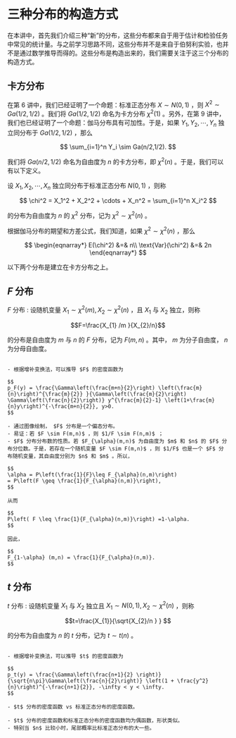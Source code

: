 # 三种分布的构造方式
在本讲中，首先我们介绍三种“新”的分布，这些分布都来自于用于估计和检验任务中常见的统计量。与之前学习思路不同，这些分布并不是来自于伯努利实验，也并不是通过数学推导而得的。这些分布是构造出来的，我们需要关注于这三个分布的构造方式。
## 卡方分布
在第 6 讲中，我们已经证明了一个命题：标准正态分布 $X\sim N(0,1)$ ，则 $X^2 \sim Ga(1/2,1/2)$ 。我们将 $Ga(1/2,1/2)$ 命名为卡方分布 $\chi^2(1)$ 。另外，在第 9 讲中，我们也已经证明了一个命题：伽马分布具有可加性。于是，如果 $Y_1,Y_2,\cdots,Y_n$ 独立同分布于 $Ga(1/2,1/2)$ ，那么

$$
\sum_{i=1}^n Y_i \sim Ga(n/2,1/2).
$$

我们将 $Ga(n/2,1/2)$ 命名为自由度为 $n$ 的卡方分布，即 $\chi^2(n)$ 。于是，我们可以有以下定义。

设 $X_1,X_2,\cdots,X_n$ 独立同分布于标准正态分布 $N(0,1)$ ，则称

$$
\chi^2 = X_1^2 + X_2^2 + \cdots + X_n^2 = \sum_{i=1}^n X_i^2
$$

的分布为自由度为 $n$ 的 $\chi^2$ 分布，记为 $\chi^2 \sim \chi^2(n)$ 。

根据伽马分布的期望和方差公式，我们知道，如果 $\chi^2 \sim \chi^2(n)$ ，那么

$$
\begin{eqnarray*}
E(\chi^2) &=& n\\
\text{Var}(\chi^2) &=& 2n
\end{eqnarray*}
$$

以下两个分布是建立在卡方分布之上。
## $F$ 分布

 $F$ 分布
: 设随机变量 $X_{1}\sim \chi^{2}(m),X_{2}\sim \chi^{2}(n)$ ，且 $X_{1}$ 与 $X_{2}$ 独立，则称

$$F=\frac{X_{1} /m }{X_{2}/n}$$

的分布是自由度为 $m$ 与 $n$ 的 $F$ 分布，记为 $F(m,n)$ 。其中， $m$ 为分子自由度， $n$ 为分母自由度。

```{admonition} Remark

- 根据增补变换法，可以推导 $F$ 的密度函数为

$$
p_F(y) = \frac{\Gamma\left(\frac{m+n}{2}\right) \left(\frac{m}{n}\right)^{\frac{m}{2}} }{\Gamma\left(\frac{m}{2}\right) \Gamma\left(\frac{n}{2}\right)} y^{\frac{m}{2}-1} \left(1+\frac{m}{n}y\right)^{-\frac{m+n}{2}}, y>0.
$$

- 通过图像绘制， $F$ 分布是一个偏态分布。
- 易证：若 $F \sim F(m,n)$ ，则 $1/F \sim F(n,m)$ ；
- $F$ 分布分布数的性质。若 $F_{\alpha}(m,n)$ 为自由度为 $m$ 和 $n$ 的 $F$ 分布分位数。于是，若存在一个随机变量 $F \sim F(m,n)$ ，则 $1/F$ 也是一个 $F$ 分布随机变量，其自由度分别为 $n$ 和 $m$ 。所以，

$$
\alpha = P\left(\frac{1}{F}\leq F_{\alpha}(n,m)\right)
= P\left(F \geq \frac{1}{F_{\alpha}(n,m)}\right),
$$

从而

$$
P\left( F \leq \frac{1}{F_{\alpha}(n,m)}\right) =1-\alpha.
$$

因此，

$$
F_{1-\alpha} (m,n) = \frac{1}{F_{\alpha}(n,m)}.
$$

```

## $t$ 分布

$t$ 分布
: 设随机变量 $X_1$ 与 $X_2$ 独立且 $X_1\sim N(0,1),X_2\sim \chi^2(n)$ ，则称

$$t=\frac{X_{1}}{\sqrt{X_{2}/n } } $$

的分布为自由度为 $n$ 的 $t$ 分布，记为 $t\sim t(n)$ 。

```{admonition} Remark

- 根据增补变换法，可以推导 $t$ 的密度函数为

$$
p_t(y) = \frac{\Gamma\left(\frac{n+1}{2} \right)}{\sqrt{n\pi}\Gamma\left(\frac{n}{2}\right)} \left(1 + \frac{y^2}{n}\right)^{-\frac{n+1}{2}}, -\infty < y < \infty.
$$

- $t$ 分布的密度函数 vs 标准正态分布的密度函数。

- $t$ 分布的密度函数和标准正态分布的密度函数均为偶函数，形状类似。
- 特别当 $n$ 比较小时，尾部概率比标准正态分布的大一些。

```